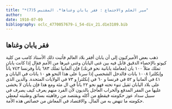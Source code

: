 ```yaml
---
title: "*سير العلم والاجتماع : فقر يابان وغناها*. المقتبس 5(7)"
author: 
date: 1910-07-09
bibliography: oclc_4770057679-i_54-div_21.d1e3109.bib
---
```




##  فقر يابان وغناها 


 ذهب بعض الأميركيون إلى أن يابان أفقر بلاد العالم فأثبت ذلك الأستاذ كامب من كلية كيوتو بالإحصاء الدقيق قابل فيه بين غنى اليابان وغنى غيرها من الأمم فقال إذا كانت يابان تملك مثلاً  ١٠٠  يان (معاملة يابانية نحو فرنك) فإن ألمانيا تملك  ٦٨٣  ياناً وفرنسا  ٧٤٣  ياناً وإنكلترا  ١٠٠٨  يانات فالدخل الشخصي إذا سرنا على هذا النحو هو  ١٠  يانات في اليابان و  ٤١  في ألمانيا و  ٥٢  في فرنسا و  ٦٠  في إنكلترا و  ٧٣  في الولايات المتحدة. والدين الذي على بلاد اليابان ثقيل تنوء تحته فهو نحو  ٢٢  ياناً في ال  مئة  ومع هذا فإن يابان لا يخشى عليها من الفقر المدقع والخراب العاجل بالديون لأن الفرد منهم يعرف كيف يصرف في سبيل سداد عوز حكومته فيقطع من أكله ويقتصد من   رفاهيته بسائق وطنيته ليعطي حكومته ما تنهض به من المال. والاقتصاد في المعاش من خصائص هذه الأمة. 
